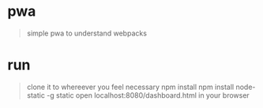 # pwa
> simple pwa to understand webpacks

# run
> clone it to whereever you feel necessary
> npm install 
> npm install node-static -g
> static
> open localhost:8080/dashboard.html in your browser
